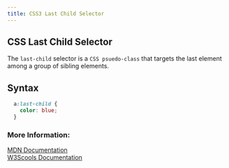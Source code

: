 ```yaml
---
title: CSS3 Last Child Selector
---
```

## CSS Last Child Selector

The `last-child` selector is a `CSS psuedo-class` that targets the last element among a group of sibling elements.

## Syntax

```css 
  a:last-child {
    color: blue;
  }
```

### More Information:

<a href='https://developer.mozilla.org/en-US/docs/Web/CSS/:last-child' target='_blank' rel='nofollow'>MDN Documentation</a><br>
<a href='https://www.w3schools.com/cssref/sel_last-child.asp' target='_blank' rel='nofollow'>W3Scools Documentation</a>
